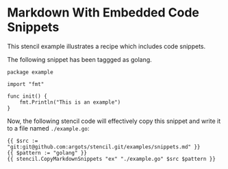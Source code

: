 # Markdown With Embedded Code Snippets

This stencil example illustrates a recipe which includes code snippets.

The following snippet has been taggged as golang.

```golang
package example

import "fmt"

func init() {
	fmt.Println("This is an example")
}
```

Now, the following stencil code will effectively copy this snippet and
write it to a file named `./example.go`:

```go-template
{{ $src := "git:git@github.com:argots/stencil.git/examples/snippets.md" }}
{{ $pattern := "golang" }}
{{ stencil.CopyMarkdownSnippets "ex" "./example.go" $src $pattern }}
```
